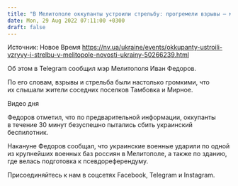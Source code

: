 ```yaml
---
title: "В Мелитополе оккупанты устроили стрельбу: прогремели взрывы — мэр"
date: Mon, 29 Aug 2022 07:11:00 +0300
draft: false
---
```

Источник: Новое Время https://nv.ua/ukraine/events/okkupanty-ustroili-vzryvy-i-strelbu-v-melitopole-novosti-ukrainy-50266239.html


Об этом в Telegram сообщил мэр Мелитополя Иван Федоров.

По его словам, взрывы и стрельба были настолько громкими, что их слышали жители соседних поселков Тамбовка и Мирное.

 Видео дня   

Федоров отметил, что по предварительной информации, оккупанты в течение 30 минут безуспешно пытались сбить украинский беспилотник.

Накануне Федоров сообщал, что украинские военные ударили по одной из крупнейших военных баз россиян в Мелитополе, а также по зданию, где велась подготовка к псевдореферендуму.

Присоединяйтесь к нам в соцсетях Facebook, Telegram и Instagram.
